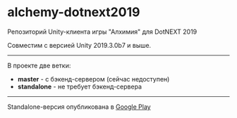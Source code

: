 # alchemy-dotnext2019
Репозиторий Unity-клиента игры "Алхимия" для DotNEXT 2019

Совместим с версией Unity 2019.3.0b7 и выше.

***
В проекте две ветки:
- **master** - с бэкенд-сервером (сейчас недоступен)
- **standalone** - не требует бэкенд-сервера

***
Standalone-версия опубликована в [Google Play](https://play.google.com/store/apps/details?id=com.Xneg.ItAlchemyStandalone)

